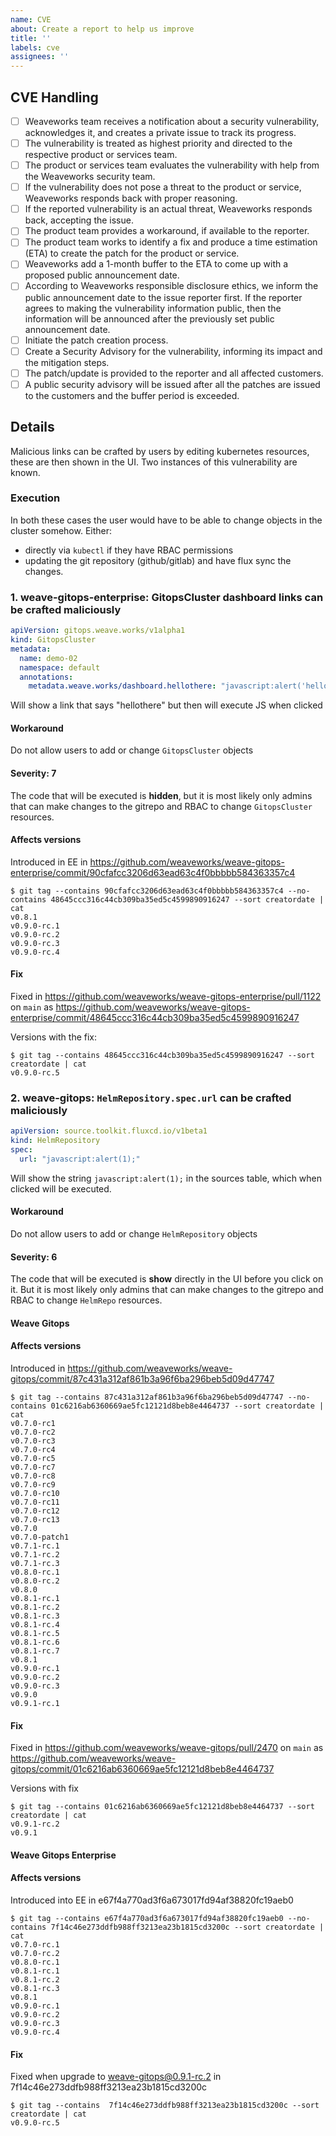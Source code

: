 ```yaml
---
name: CVE
about: Create a report to help us improve
title: ''
labels: cve
assignees: ''
---
```


## CVE Handling 

- [ ] Weaveworks team receives a notification about a security vulnerability, acknowledges it, and creates a private issue to track its progress.
- [ ] The vulnerability is treated as highest priority and directed to the respective product or services team.
- [ ] The product or services team evaluates the vulnerability with help from the Weaveworks security team.
- [ ] If the vulnerability does not pose a threat to the product or service, Weaveworks responds back with proper reasoning.
- [ ] If the reported vulnerability is an actual threat, Weaveworks responds back, accepting the issue.
- [ ] The product team provides a workaround, if available to the reporter.
- [ ] The product team works to identify a fix and produce a time estimation (ETA) to create the patch for the product or service.
- [ ] Weaveworks add a 1-month buffer to the ETA to come up with a proposed public announcement date.
- [ ] According to Weaveworks responsible disclosure ethics, we inform the public announcement date to the issue reporter first. If the reporter agrees to making the vulnerability information public, then the information will be announced after the previously set public announcement date.
- [ ] Initiate the patch creation process.
- [ ] Create a Security Advisory for the vulnerability, informing its impact and the mitigation steps.
- [ ] The patch/update is provided to the reporter and all affected customers.
- [ ] A public security advisory will be issued after all the patches are issued to the customers and the buffer period is exceeded.

## Details

Malicious links can be crafted by users by editing kubernetes resources, these are then shown in the UI. Two instances of this vulnerability are known.

### Execution

In both these cases the user would have to be able to change objects in the cluster somehow. Either:
- directly via `kubectl` if they have RBAC permissions
- updating the git repository (github/gitlab) and have flux sync the changes.

### 1. weave-gitops-enterprise: GitopsCluster dashboard links can be crafted maliciously

```yaml
apiVersion: gitops.weave.works/v1alpha1
kind: GitopsCluster
metadata:
  name: demo-02
  namespace: default
  annotations:
    metadata.weave.works/dashboard.hellothere: "javascript:alert('hello there ' + window.localStorage.getItem('name'));"
```

Will show a link that says "hellothere" but then will execute JS when clicked

#### Workaround

Do not allow users to add or change `GitopsCluster` objects

#### Severity: 7

The code that will be executed is **hidden**, but it is most likely only admins that can make changes to the gitrepo and RBAC to change `GitopsCluster` resources.


#### Affects versions

Introduced in EE in https://github.com/weaveworks/weave-gitops-enterprise/commit/90cfafcc3206d63ead63c4f0bbbbb584363357c4

```
$ git tag --contains 90cfafcc3206d63ead63c4f0bbbbb584363357c4 --no-contains 48645ccc316c44cb309ba35ed5c4599890916247 --sort creatordate | cat
v0.8.1
v0.9.0-rc.1
v0.9.0-rc.2
v0.9.0-rc.3
v0.9.0-rc.4
```

#### Fix

Fixed in https://github.com/weaveworks/weave-gitops-enterprise/pull/1122 on `main` as https://github.com/weaveworks/weave-gitops-enterprise/commit/48645ccc316c44cb309ba35ed5c4599890916247

Versions with the fix:

```
$ git tag --contains 48645ccc316c44cb309ba35ed5c4599890916247 --sort creatordate | cat
v0.9.0-rc.5
```

### 2. weave-gitops: `HelmRepository.spec.url` can be crafted maliciously

```yaml
apiVersion: source.toolkit.fluxcd.io/v1beta1
kind: HelmRepository
spec:
  url: "javascript:alert(1);"
```

Will show the string `javascript:alert(1);` in the sources table, which when clicked will be executed.

#### Workaround

Do not allow users to add or change `HelmRepository` objects

#### Severity: 6

The code that will be executed is **show** directly in the UI before you click on it. But it is most likely only admins that can make changes to the gitrepo and RBAC to change `HelmRepo` resources.

#### Weave Gitops

#### Affects versions

Introduced in https://github.com/weaveworks/weave-gitops/commit/87c431a312af861b3a96f6ba296beb5d09d47747

```
$ git tag --contains 87c431a312af861b3a96f6ba296beb5d09d47747 --no-contains 01c6216ab6360669ae5fc12121d8beb8e4464737 --sort creatordate | cat
v0.7.0-rc1
v0.7.0-rc2
v0.7.0-rc3
v0.7.0-rc4
v0.7.0-rc5
v0.7.0-rc7
v0.7.0-rc8
v0.7.0-rc9
v0.7.0-rc10
v0.7.0-rc11
v0.7.0-rc12
v0.7.0-rc13
v0.7.0
v0.7.0-patch1
v0.7.1-rc.1
v0.7.1-rc.2
v0.7.1-rc.3
v0.8.0-rc.1
v0.8.0-rc.2
v0.8.0
v0.8.1-rc.1
v0.8.1-rc.2
v0.8.1-rc.3
v0.8.1-rc.4
v0.8.1-rc.5
v0.8.1-rc.6
v0.8.1-rc.7
v0.8.1
v0.9.0-rc.1
v0.9.0-rc.2
v0.9.0-rc.3
v0.9.0
v0.9.1-rc.1
```

#### Fix

Fixed in https://github.com/weaveworks/weave-gitops/pull/2470 on `main` as https://github.com/weaveworks/weave-gitops/commit/01c6216ab6360669ae5fc12121d8beb8e4464737

Versions with fix

```
$ git tag --contains 01c6216ab6360669ae5fc12121d8beb8e4464737 --sort creatordate | cat
v0.9.1-rc.2
v0.9.1
```

#### Weave Gitops Enterprise

#### Affects versions

Introduced into EE in e67f4a770ad3f6a673017fd94af38820fc19aeb0

```
$ git tag --contains e67f4a770ad3f6a673017fd94af38820fc19aeb0 --no-contains 7f14c46e273ddfb988ff3213ea23b1815cd3200c --sort creatordate | cat
v0.7.0-rc.1
v0.7.0-rc.2
v0.8.0-rc.1
v0.8.1-rc.1
v0.8.1-rc.2
v0.8.1-rc.3
v0.8.1
v0.9.0-rc.1
v0.9.0-rc.2
v0.9.0-rc.3
v0.9.0-rc.4
```

#### Fix

Fixed when upgrade to weave-gitops@0.9.1-rc.2 in 7f14c46e273ddfb988ff3213ea23b1815cd3200c

```
$ git tag --contains  7f14c46e273ddfb988ff3213ea23b1815cd3200c --sort creatordate | cat
v0.9.0-rc.5
```
